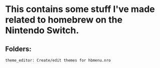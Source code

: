 # This contains some stuff I've made related to homebrew on the Nintendo Switch.

## Folders:
    theme_editor: Create/edit themes for hbmenu.nro
